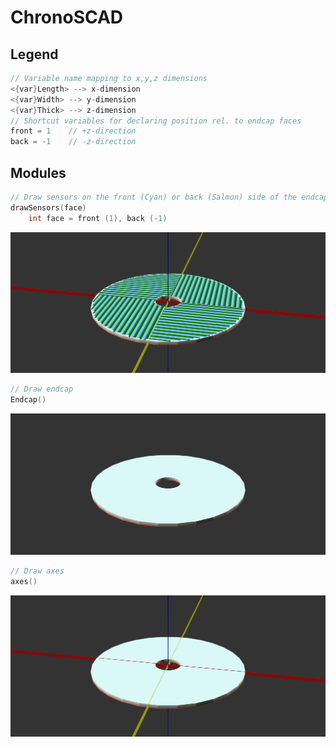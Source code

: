 # ChronoSCAD
## Legend
```cpp
// Variable name mapping to x,y,z dimensions
<{var}Length> --> x-dimension
<{var}Width> --> y-dimension
<{var}Thick> --> z-dimension
// Shortcut variables for declaring position rel. to endcap faces
front = 1    // +z-direction
back = -1    // -z-direction
```
## Modules
```cpp
// Draw sensors on the front (Cyan) or back (Salmon) side of the endcap
drawSensors(face)
    int face = front (1), back (-1)
```
![alt text](https://github.com/jkguiang/ChronoSCAD/blob/master/docs/endcap-axes-sensors.png)
```cpp
// Draw endcap
Endcap()
```
![alt text](https://github.com/jkguiang/ChronoSCAD/blob/master/docs/endcap.png)
```cpp
// Draw axes
axes()
```
![alt text](https://github.com/jkguiang/ChronoSCAD/blob/master/docs/endcap-axes.png)
